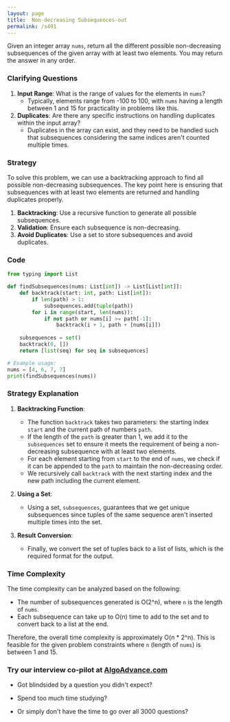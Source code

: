 ```yaml
---
layout: page
title:  Non-decreasing Subsequences-out
permalink: /s491
---
```


Given an integer array `nums`, return all the different possible non-decreasing subsequences of the given array with at least two elements. You may return the answer in any order.

### Clarifying Questions

1. **Input Range**: What is the range of values for the elements in `nums`?
   - Typically, elements range from -100 to 100, with `nums` having a length between 1 and 15 for practicality in problems like this.
2. **Duplicates**: Are there any specific instructions on handling duplicates within the input array?
   - Duplicates in the array can exist, and they need to be handled such that subsequences considering the same indices aren't counted multiple times.

### Strategy

To solve this problem, we can use a backtracking approach to find all possible non-decreasing subsequences. The key point here is ensuring that subsequences with at least two elements are returned and handling duplicates properly.

1. **Backtracking**: Use a recursive function to generate all possible subsequences.
2. **Validation**: Ensure each subsequence is non-decreasing.
3. **Avoid Duplicates**: Use a set to store subsequences and avoid duplicates.

### Code

```python
from typing import List

def findSubsequences(nums: List[int]) -> List[List[int]]:
    def backtrack(start: int, path: List[int]):
        if len(path) > 1:
            subsequences.add(tuple(path))
        for i in range(start, len(nums)):
            if not path or nums[i] >= path[-1]:
                backtrack(i + 1, path + [nums[i]])
    
    subsequences = set()
    backtrack(0, [])
    return [list(seq) for seq in subsequences]

# Example usage:
nums = [4, 6, 7, 7]
print(findSubsequences(nums))
```

### Strategy Explanation

1. **Backtracking Function**:
   - The function `backtrack` takes two parameters: the starting index `start` and the current path of numbers `path`.
   - If the length of the `path` is greater than 1, we add it to the `subsequences` set to ensure it meets the requirement of being a non-decreasing subsequence with at least two elements.
   - For each element starting from `start` to the end of `nums`, we check if it can be appended to the `path` to maintain the non-decreasing order.
   - We recursively call `backtrack` with the next starting index and the new path including the current element.

2. **Using a Set**:
   - Using a set, `subsequences`, guarantees that we get unique subsequences since tuples of the same sequence aren't inserted multiple times into the set.

3. **Result Conversion**: 
   - Finally, we convert the set of tuples back to a list of lists, which is the required format for the output.

### Time Complexity

The time complexity can be analyzed based on the following:
- The number of subsequences generated is O(2^n), where `n` is the length of `nums`.
- Each subsequence can take up to O(n) time to add to the set and to convert back to a list at the end.

Therefore, the overall time complexity is approximately O(n * 2^n). This is feasible for the given problem constraints where `n` (length of `nums`) is between 1 and 15.


### Try our interview co-pilot at [AlgoAdvance.com](https://algoAdvance.com)

- Got blindsided by a question you didn't expect?

- Spend too much time studying?

- Or simply don't have the time to go over all 3000 questions?

